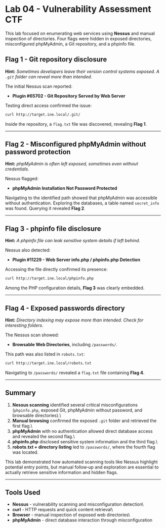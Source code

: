 # Lab 04 - Vulnerability Assessment CTF 

This lab focused on enumerating web services using **Nessus** and manual
inspection of directories. Four flags were hidden in exposed
directories, misconfigured phpMyAdmin, a Git repository, and a phpinfo
file.

## Flag 1 - Git repository disclosure

**Hint:** *Sometimes developers leave their version control systems
exposed. A `.git` folder can reveal more than intended.*

The initial Nessus scan reported:

-   **Plugin #65702 - Git Repository Served by Web Server**

Testing direct access confirmed the issue:

``` bash
curl http://target.ine.local/.git/
```

Inside the repository, a `flag.txt` file was discovered, revealing
**Flag 1**.

------------------------------------------------------------------------

## Flag 2 - Misconfigured phpMyAdmin without password protection

**Hint:** *phpMyAdmin is often left exposed, sometimes even without
credentials.*

Nessus flagged:

-   **phpMyAdmin Installation Not Password Protected**

Navigating to the identified path showed that phpMyAdmin was accessible
without authentication. Exploring the databases, a table named
`secret_info` was found. Querying it revealed **Flag 2**.

------------------------------------------------------------------------

## Flag 3 - phpinfo file disclosure

**Hint:** *A phpinfo file can leak sensitive system details if left
behind.*

Nessus also detected:

-   **Plugin #11229 - Web Server info.php / phpinfo.php Detection**

Accessing the file directly confirmed its presence:

``` bash
curl http://target.ine.local/phpinfo.php
```

Among the PHP configuration details, **Flag 3** was clearly embedded.

------------------------------------------------------------------------

## Flag 4 - Exposed passwords directory

**Hint:** *Directory indexing may expose more than intended. Check for
interesting folders.*

The Nessus scan showed:

-   **Browsable Web Directories**, including `/passwords/`.

This path was also listed in `robots.txt`:

``` bash
curl http://target.ine.local/robots.txt
```

Navigating to `/passwords/` revealed a `flag.txt` file containing **Flag
4**.

------------------------------------------------------------------------

## Summary

1.  **Nessus scanning** identified several critical misconfigurations
    (`phpinfo.php`, exposed Git, phpMyAdmin without password, and
    browsable directories).\
2.  **Manual browsing** confirmed the exposed `.git` folder and
    retrieved the first flag.\
3.  **phpMyAdmin** with no authentication allowed direct database access
    and revealed the second flag.\
4.  **phpinfo.php** disclosed sensitive system information and the third
    flag.\
5.  **robots.txt + directory listing** led to `/passwords/`, where the
    fourth flag was located.

This lab demonstrated how automated scanning tools like Nessus highlight
potential entry points, but manual follow‑up and exploration are
essential to actually retrieve sensitive information and hidden flags.

------------------------------------------------------------------------

## Tools Used

-   **Nessus** - vulnerability scanning and misconfiguration detection\
-   **curl** - HTTP requests and quick content retrieval\
-   **Browser** - manual inspection of exposed web directories\
-   **phpMyAdmin** - direct database interaction through
    misconfiguration
